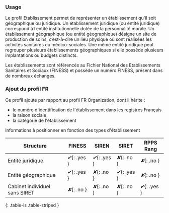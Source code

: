 ### Usage

Le profil Etablissement permet de représenter un établissement qu'il soit géographique ou juridique.
Un établissement juridique (ou entité juridique) correspond à l’entité institutionnelle dotée de la personnalité morale.
Un établissement géographique (ou entité géographique) désigne un site de production de soins, c’est-à-dire un lieu physique où sont réalisées les activités sanitaires ou médico-sociales.
Une même entité juridique peut regrouper plusieurs établissements géographiques si elle possède plusieurs implantations ou budgets distincts.

Les établissements sont référencés au Fichier National des Etablissements Sanitaires et Sociaux (FINESS) et possède un numéro FINESS, présent dans de nombreux échanges.

### Ajout du profil FR

Ce profil ajoute par rapport au profil FR Organization, dont il hérite :
- le numéro d'identification de l'établissement dans les registres Français
- la raison sociale
- la catégorie de l'établissement
  

Informations à positionner en fonction des types d'établissement

| Structure                     | FINESS        | SIREN        | SIRET       | RPPS Rang   |
| ----------------------------- | ------        | -----        | -----       | ---------   |
| Entité juridique              | *✔*{: .yes } | *✔*{: .yes } | *✘*{: .no } | *✘*{: .no } |
| Entité géographique           | *✔*{: .yes } | *✘*{: .no }  | *✔*{: .yes }| *✘*{: .no } |
| Cabinet individuel sans SIRET | *✘*{: .no }  | *✘*{: .no }  | *✘*{: .no } | *✔*{: .yes } |
{: .table-is .table-striped }